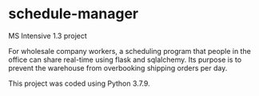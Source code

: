 # schedule-manager
MS Intensive 1.3 project

For wholesale company workers, a scheduling program that people in the office can share real-time using flask and sqlalchemy.  Its purpose is to prevent the warehouse from overbooking shipping orders per day.

This project was coded using Python 3.7.9.
